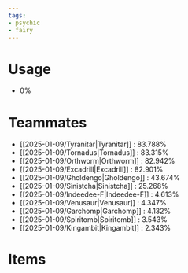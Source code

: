 ```yaml
---
tags:
- psychic
- fairy
---
```

# Usage
- 0%
# Teammates
- [[2025-01-09/Tyranitar|Tyranitar]] : 83.788%
- [[2025-01-09/Tornadus|Tornadus]] : 83.315%
- [[2025-01-09/Orthworm|Orthworm]] : 82.942%
- [[2025-01-09/Excadrill|Excadrill]] : 82.901%
- [[2025-01-09/Gholdengo|Gholdengo]] : 43.674%
- [[2025-01-09/Sinistcha|Sinistcha]] : 25.268%
- [[2025-01-09/Indeedee-F|Indeedee-F]] : 4.613%
- [[2025-01-09/Venusaur|Venusaur]] : 4.347%
- [[2025-01-09/Garchomp|Garchomp]] : 4.132%
- [[2025-01-09/Spiritomb|Spiritomb]] : 3.543%
- [[2025-01-09/Kingambit|Kingambit]] : 2.343%
# Items